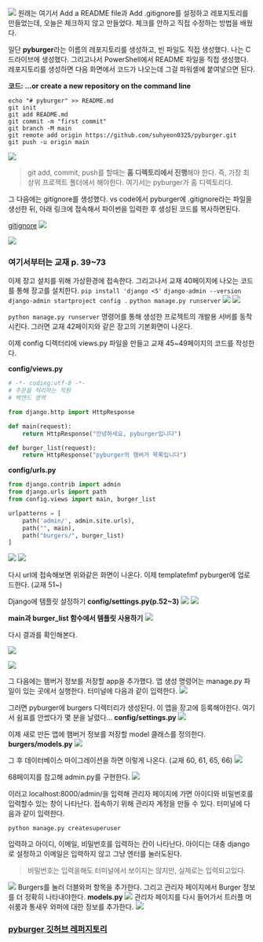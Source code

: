 ![](https://velog.velcdn.com/images/tngus0325/post/7e59a5d7-7d7f-4242-be57-9cce9b3feb50/image.png)
원래는 여기서 Add a README file과 Add .gitignore를 설정하고 레포지토리를 만들었는데, 오늘은 체크하지 않고 만들었다. 체크를 안하고 직접 수정하는 방법을 배웠다.

일단 **pyburger**라는 이름의 레포지토리를 생성하고, 빈 파일도 직접 생성했다. 나는 C 드라이브에 생성했다. 그리고나서  PowerShell에서 README 파일을 직접 생성했다.
레포지토리를 생성하면 다음 화면에서 코드가 나오는데 그걸 파워셸에 붙여넣으면 된다.

**코드: …or create a new repository on the command line**

```
echo "# pyburger" >> README.md
git init
git add README.md
git commit -m "first commit"
git branch -M main
git remote add origin https://github.com/suhyeon0325/pyburger.git
git push -u origin main
```

![](https://velog.velcdn.com/images/tngus0325/post/7876d205-f425-46d3-9315-644d0b24eee4/image.png)

>git add, commit, push를 할때는 **홈 디렉토리에서 진행**해야 한다. 즉, 가장 최상위 프로젝트 폴더에서 해야한다. 여기서는 pyburger가 홈 디렉토리다.

그 다음에는 gitignore를 생성했다. vs code에서 pyburger에 .gitignore라는 파일을 생선한 뒤, 아래 링크에 접속해서 파이썬을 입력한 후 생성된 코드를 복사하면된다. 

[gitignore](https://www.toptal.com/developers/gitignore)
![](https://velog.velcdn.com/images/tngus0325/post/d867c401-9d90-4d10-93dd-3ef6f314ac53/image.png)


![](https://velog.velcdn.com/images/tngus0325/post/ecfa2ee3-8f8c-4ad7-b8a4-c555f231c503/image.png)

### 여기서부터는 교재 p. 39~73

이제 장고 설치를 위해 가상환경에 접속한다. 그리고나서 교재 40페이지에 나오는 코드를 통해 장고를 설치한다.
`pip install 'django <5'`
`django-admin --version`
`django-admin startproject config .`
`python manage.py runserver`
![](https://velog.velcdn.com/images/tngus0325/post/7e690a2d-143a-41f5-b41d-2d8b8df55810/image.png)
![](https://velog.velcdn.com/images/tngus0325/post/6d934119-cbb2-4e03-b686-bc4216891ec8/image.png)




`python manage.py runserver` 명령어를 통해 생성한 프로젝트의 개발용 서버를 동작시킨다. 그러면 교재 42페이지와 같은 장고의 기본화면이 나온다.

이제 config 디렉터리에 views.py 파일을 만들고 교재 45~49페이지의 코드를 작성한다.


**config/views.py**

```python
# -*- coding:utf-8 -*-
# 주문을 처리하는 직원
# 백엔드 영역

from django.http import HttpResponse

def main(request):
    return HttpResponse("안녕하세요, pyburger입니다")

def burger_list(request):
    return HttpResponse("pyburger의 햄버거 목록입니다")

```
**config/urls.py**
```python
from django.contrib import admin
from django.urls import path
from config.views import main, burger_list

urlpatterns = [
    path('admin/', admin.site.urls),
    path("", main),
    path("burgers/", burger_list)
]
```

![](https://velog.velcdn.com/images/tngus0325/post/0f1116f1-7dec-412f-be3e-6dd5ba709053/image.png)
![](https://velog.velcdn.com/images/tngus0325/post/3d61155a-1d8b-4f67-b7c2-c316a7a984ae/image.png)

다시 url에 접속해보면 위와같은 화면이 나온다. 
이제 templatefmf pyburger에 업로드한다. (교재 51~)

Django에 템플릿 설정하기
**config/settings.py(p.52~3)**
![](https://velog.velcdn.com/images/tngus0325/post/67136218-8aa7-4dbf-8b81-65d7d6e58241/image.png)
![](https://velog.velcdn.com/images/tngus0325/post/b31cb78c-e3d6-44e5-b384-28e7b8eeb92a/image.png)

**main과 burger_list 함수에서 템플릿 사용하기**
![](https://velog.velcdn.com/images/tngus0325/post/c20e6f16-2523-4850-9e1c-44a3dff387a0/image.png)


다시 결과를 확인해본다.

![](https://velog.velcdn.com/images/tngus0325/post/76c5b32b-e1d5-4fab-8612-bdc364dfc3ce/image.png)

![](https://velog.velcdn.com/images/tngus0325/post/4da27317-ad94-4bc8-8a1b-55bd31791ab6/image.png)

그 다음에는 햄버거 정보를 저장할 app을 추가했다. 앱 생성 명령어는 manage.py 파일이 있는 곳에서 실행한다. 터미널에 다음과 같이 입력한다.
![](https://velog.velcdn.com/images/tngus0325/post/7e0abd54-8f6d-4520-ae06-d44f8d296903/image.png)


그러면 pyburger에 burgers 디렉터리가 생성된다. 이 앱을 장고에 등록해야한다. 여기서 쉼표를 안썼다가 몇 분을 날렸다...
**config/settings.py**
![](https://velog.velcdn.com/images/tngus0325/post/2ef327bf-1e64-4b8c-8817-0eb3984b2a14/image.png)

이제 새로 만든 앱에 햄버거 정보를 저장할 model 클래스를 정의한다.
**burgers/models.py**
![](https://velog.velcdn.com/images/tngus0325/post/739c67b5-72d4-4be0-8004-6b3512e5564b/image.png)

그 후 데이터베이스 마이그레이션을 하면 이렇게 나온다. (교재 60, 61, 65, 66)
![](https://velog.velcdn.com/images/tngus0325/post/d69798a2-c77b-43b8-af61-4193d79f80ca/image.png)


68페이지를 참고해 admin.py를 구현한다.
![](https://velog.velcdn.com/images/tngus0325/post/587717a6-6df4-486a-bf70-02898e90fea2/image.png)

이러고 localhost:8000/admin/을 입력해 관리자 페이지에 가면 아이디와 비밀번호를 입력할수 있는 창이 나타난다. 접속하기 위해 관리자 계정을 만들 수 있다. 터미널에 다음과 같이 입력한다.
```
python manage.py createsuperuser
```
입력하고 아이디, 이메일, 비밀번호를 입력하는 칸이 나타난다. 아이디는 대충 django로 설정하고 이메일은 입력하지 않고 그냥 엔터를 눌러도된다.
>비밀번호는 입력을해도 터미널에서 보이지는 않지만, 실제로는 입력되고있다.

![](https://velog.velcdn.com/images/tngus0325/post/0c480aee-0cb5-4f45-82db-7874d01fbd7f/image.png)
Burgers를 눌러 더블와퍼 항목을 추가한다. 그리고 관리자 페이지에서 Burger 정보를 더 정확히 나타내야한다. 
**models.py**
![](https://velog.velcdn.com/images/tngus0325/post/ce4ece36-1b1f-4f6b-a7f7-52a24eafb00d/image.png)
관리자 페이지를 다시 들어가서 트러플 머쉬룸과 통새우 와퍼에 대한 정보를 추가한다.
![](https://velog.velcdn.com/images/tngus0325/post/2294787d-ecb6-4437-a32a-2ebd542688d0/image.png)


### [pyburger 깃허브 레퍼지토리](https://github.com/suhyeon0325/pyburger)


